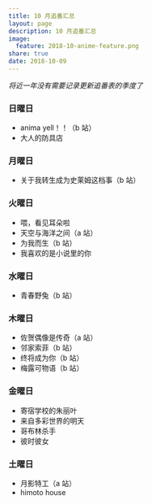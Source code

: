 ```yaml
---
title: 10 月追番汇总
layout: page
description: 10 月追番汇总
image: 
  feature: 2018-10-anime-feature.png
share: true
date: 2018-10-09
---
```

*将近一年没有需要记录更新追番表的季度了*
### 日曜日
- anima yell！！（b 站）
- 大人的防具店
### 月曜日
- 关于我转生成为史莱姆这档事（b 站）
### 火曜日
- 喂，看见耳朵啦
- 天空与海洋之间（a 站）
- 为我而生（b 站）
- 我喜欢的是小说里的你
### 水曜日
- 青春野兔（b 站）
### 木曜日
- 佐贺偶像是传奇（a 站）
- 邻家索菲（b 站）
- 终将成为你（b 站）
- 梅露可物语（b 站）
### 金曜日
- 寄宿学校的朱丽叶
- 来自多彩世界的明天
- 哥布林杀手
- 彼时彼女
### 土曜日
- 月影特工（a 站）
- himoto house
